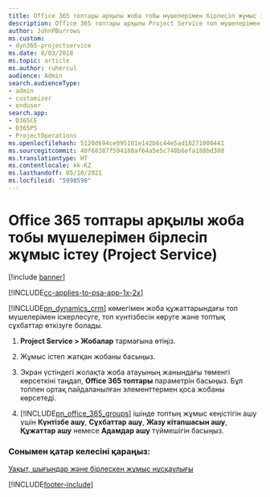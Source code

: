 ```yaml
---
title: Office 365 топтары арқылы жоба тобы мүшелерімен бірлесіп жұмыс істеу
description: Office 365 топтары арқылы Project Service топ мүшелерімен бірлесіп жұмыс істеу жолы
author: JohnPBurrows
ms.custom:
- dyn365-projectservice
ms.date: 8/03/2018
ms.topic: article
ms.author: ruhercul
audience: Admin
search.audienceType:
- admin
- customizer
- enduser
search.app:
- D365CE
- D365PS
- ProjectOperations
ms.openlocfilehash: 5120d694ce095101e142b6c44e5ad18271000441
ms.sourcegitcommit: 40f68387f594180af64a5e5c748b6efa188bd300
ms.translationtype: HT
ms.contentlocale: kk-KZ
ms.lasthandoff: 05/10/2021
ms.locfileid: "5998598"
---
```

# <a name="collaborate-with-your-project-team-members-with-office-365-groups-project-service"></a>Office 365 топтары арқылы жоба тобы мүшелерімен бірлесіп жұмыс істеу (Project Service)

[!include [banner](../includes/psa-now-project-operations.md)]

[!INCLUDE[cc-applies-to-psa-app-1x-2x](../includes/cc-applies-to-psa-app-1x-2x.md)]

[!INCLUDE[pn_dynamics_crm](../includes/pn-dynamics-crm.md)] көмегімен жоба құжаттарындағы топ мүшелерімен іскерлесуге, топ күнтізбесін көруге және топтық сұхбаттар өткізуге болады.  
  
1. **Project Service > Жобалар** тармағына өтіңіз.  
  
2. Жұмыс істеп жатқан жобаны басыңыз.  
  
3. Экран үстіндегі жолақта жоба атауының жанындағы төменгі көрсеткіні таңдап, **Office 365 топтары** параметрін басыңыз. Бұл топпен ортақ пайдаланылған элементтермен қоса жобаны көрсетеді.  
  
4. [!INCLUDE[pn_office_365_groups](../includes/pn-office-365-groups.md)] ішінде топтың жұмыс кеңістігін ашу үшін **Күнтізбе ашу**, **Сұхбаттар ашу**, **Жазу кітапшасын ашу**, **Құжаттар ашу** немесе **Адамдар ашу** түймешігін басыңыз.  
  
### <a name="see-also"></a>Сонымен қатар келесіні қараңыз:  
 [Уақыт, шығындар және бірлескен жұмыс нұсқаулығы](../psa/time-expense-collaboration-guide.md)


[!INCLUDE[footer-include](../includes/footer-banner.md)]